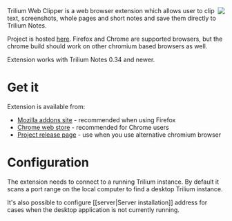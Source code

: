 <img align="right" src="https://raw.githubusercontent.com/wiki/zadam/trilium/images/chrome-trilium-web-clipper.png">
Trilium Web Clipper is a web browser extension which allows user to clip text, screenshots, whole pages and short notes and save them directly to Trilium Notes.

Project is hosted [here](https://github.com/zadam/trilium-web-clipper). Firefox and Chrome are supported browsers, but the chrome build should work on other chromium based browsers as well.

Extension works with Trilium Notes 0.34 and newer.

# Get it

Extension is available from:

* [Mozilla addons site](https://addons.mozilla.org/en-US/developers/addon/54860da6dd0f4cddbde2) - recommended when using Firefox
* [Chrome web store](http://blabla) - recommended for Chrome users
* [Project release page](https://github.com/zadam/trilium-web-clipper/releases) - use when you use alternative chromium browser

# Configuration

The extension needs to connect to a running Trilium instance. By default it scans a port range on the local computer to find a desktop Trilium instance.

It's also possible to configure [[server|Server installation]] address for cases when the desktop application is not currently running.
